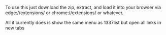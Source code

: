 To use this just download the zip, extract, and load it into your browser via edge://extensions/ or chrome://extensions/ or whatever.

All it currently does is show the same menu as 1337list but open all links in new tabs
